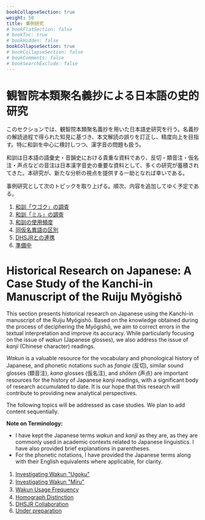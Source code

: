 ```yaml
---
bookCollapseSection: true
weight: 50
title: 事例研究
# bookFlatSection: false
# bookToc: true
# bookHidden: false
bookCollapseSection: true
# bookCollapseSection: false
# bookComments: false
# bookSearchExclude: false
---
```


# 観智院本類聚名義抄による日本語の史的研究


このセクションでは、観智院本類聚名義抄を用いた日本語史研究を行う。名義抄の解読過程で得られた知見に基づき、本文解読の誤りを訂正し、精度向上を目指す。特に和訓を中心に検討しつつ、漢字音の問題も扱う。

和訓は日本語の語彙史・音韻史における貴重な資料であり、反切・類音注・仮名注・声点などの音注は日本漢字音史の重要な資料として、多くの研究が蓄積されてきた。本研究が、新たな分析の視点を提供する一助となれば幸いである。

事例研究として次のトピックを取り上げる。順次、内容を追加してゆく予定である。


1. [和訓「ウゴク」の調査](/docs/notes/krm-main/case-study/1_ugoku/)　
2. [和訓「ミル」の調査](/docs/notes/krm-main/case-study/2_miru/)　
3. [和訓の使用頻度](/docs/notes/krm-main/case-study/3_wakun/)　
4. [同仮名異語の区別](/docs/notes/krm-main/case-study/4_kana_split/)　
5. [DHSJRとの連携](/docs/notes/krm-main/case-study/5_dhsjr/)
6. [準備中](/docs/notes/krm-main/case-study/6/)


# Historical Research on Japanese: A Case Study of the Kanchi-in Manuscript of the Ruiju Myōgishō


This section presents historical research on Japanese using the Kanchi-in manuscript of the Ruiju Myōgishō. Based on the knowledge obtained during the process of deciphering the Myōgishō, we aim to correct errors in the textual interpretation and improve its accuracy. While particularly focusing on the issue of *wakun* (Japanese glosses), we also address the issue of *kanji* (Chinese character) readings.

*Wakun* is a valuable resource for the vocabulary and phonological history of Japanese, and phonetic notations such as *fanqie* (反切), similar sound glosses (類音注), *kana* glosses (仮名注), and *shōten* (声点) are important resources for the history of Japanese *kanji* readings, with a significant body of research accumulated to date. It is our hope that this research will contribute to providing new analytical perspectives.

The following topics will be addressed as case studies. We plan to add content sequentially.

**Note on Terminology:**

* I have kept the Japanese terms *wakun* and *kanji* as they are, as they are commonly used in academic contexts related to Japanese linguistics. I have also provided brief explanations in parentheses.
* For the phonetic notations, I have provided the Japanese terms along with their English equivalents where applicable, for clarity.


1. [Investigating Wakun "Ugoku"](/docs/notes/krm-main/case-study/1_ugoku/)　
2. [Investigating Wakun "Miru"](/docs/notes/krm-main/case-study/2_miru/)　
3. [Wakun Usage Frequency](/docs/notes/krm-main/case-study/3_wakun/)　
4. [Homograph Distinction](/docs/notes/krm-main/case-study/4_kana_split/)　
5. [DHSJR Collaboration](/docs/notes/krm-main/case-study/5_dhsjr/)
6. [Under preparation](/docs/notes/krm-main/case-study/6/)
